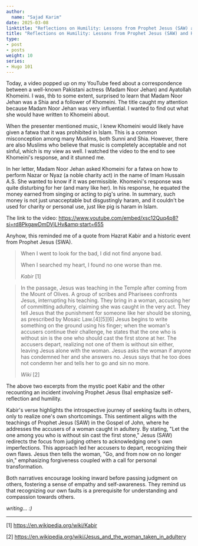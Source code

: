 ```yaml
---
author:
  name: "Sajad Karim"
date: 2025-03-08
linktitle: "Reflections on Humility: Lessons from Prophet Jesus (SAW) and Hazrat Kabir"
title: "Reflections on Humility: Lessons from Prophet Jesus (SAW) and Hazrat Kabir"
type:
- post
- posts
weight: 10
series:
- Hugo 101
---
```


Today, a video popped up on my YouTube feed about a correspondence between a well-known Pakistani actress (Madam Noor Jehan) and Ayatollah Khomeini. I was, thb to some extent, surprised to learn that Madam Noor Jehan was a Shia and a follower of Khomeini. The title caught my attention because Madam Noor Jehan was very influential. I wanted to find out what she would have written to Khomeini about.

When the presenter mentioned music, I knew Khomeini would likely have given a fatwa that it was prohibited in Islam. This is a common misconception among many Muslims, both Sunni and Shia. However, there are also Muslims who believe that music is completely acceptable and not sinful, which is my view as well. I watched the video to the end to see Khomeini's response, and it stunned me.

In her letter, Madam Noor Jehan asked Khomeini for a fatwa on how to perform Nazar or Nyaz (a noble charity act) in the name of Imam Hussain A.S. She wanted to know if it was permissible. Khomeini's response was quite disturbing for her (and many like her). In his response, he equated the money earned from singing or acting to pig's urine. In summary, such money is not just unacceptable but disgustingly haram, and it couldn't be used for charity or personal use, just like pig is haram in Islam. 

The link to the video: https://www.youtube.com/embed/xsc12Quq4p8?si=rd8PkgawDmDVjLHv&amp;start=655

Anyhow, this reminded me of a quote from Hazrat Kabir and a historic event from Prophet Jesus (SWA).

>When I went to look for the bad, I did not find anyone bad.
>
>When I searched my heart, I found no one worse than me.
>
> _Kabir_ [1]


>In the passage, Jesus was teaching in the Temple after coming from the Mount of Olives. A group of scribes and Pharisees confronts Jesus, interrupting his teaching. They bring in a woman, accusing her of committing adultery, claiming she was caught in the very act. They tell Jesus that the punishment for someone like her should be stoning, as prescribed by Mosaic Law.[4][5][6] Jesus begins to write something on the ground using his finger; when the woman's accusers continue their challenge, he states that the one who is without sin is the one who should cast the first stone at her. The accusers depart, realizing not one of them is without sin either, leaving Jesus alone with the woman. Jesus asks the woman if anyone has condemned her and she answers no. Jesus says that he too does not condemn her and tells her to go and sin no more.
>
> _Wiki_ [2]


The above two excerpts from the mystic poet Kabir and the other recounting an incident involving Prophet Jesus (Isa) emphasize self-reflection and humility.

Kabir's verse highlights the introspective journey of seeking faults in others, only to realize one's own shortcomings. This sentiment aligns with the teachings of Prophet Jesus (SAW) in the Gospel of John, where he addresses the accusers of a woman caught in adultery. By stating, "Let the one among you who is without sin cast the first stone," Jesus (SAW) redirects the focus from judging others to acknowledging one's own imperfections. This approach led her accusers to depart, recognizing their own flaws. Jesus then tells the woman, "Go, and from now on no longer sin," emphasizing forgiveness coupled with a call for personal transformation.

Both narratives encourage looking inward before passing judgment on others, fostering a sense of empathy and self-awareness. They remind us that recognizing our own faults is a prerequisite for understanding and compassion towards others. 

_writing... :)_

-----
[1] https://en.wikipedia.org/wiki/Kabir

[2] https://en.wikipedia.org/wiki/Jesus_and_the_woman_taken_in_adultery
